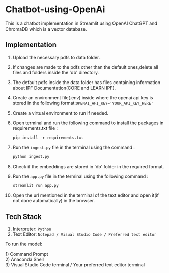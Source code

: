 # Chatbot-using-OpenAi
This is a chatbot implementation in Streamlit using OpenAI ChatGPT and ChromaDB which is a vector database.

## Implementation

1) Upload the necessary pdfs to data folder.
2) If changes are made to the pdfs other than the default ones,delete all files and folders inside the 'db' directory.
3) The default pdfs inside the data folder has files containing information about IPF Documentation(CORE and LEARN IPF).
4) Create an environment file(.env) inside where the openai api key is stored in the following format:```OPENAI_API_KEY='YOUR_API_KEY_HERE'```
5) Create a virtual environment to run if needed.
6) Open terminal and run the following command to install the packages in requirements.txt file :
   ```Python
   pip install -r requirements.txt
   ```
7) Run the ```ingest.py``` file in the terminal using the command :
   
   ```Python
   python ingest.py
   ```
8) Check if the embeddings are stored in 'db' folder in the required format.
9) Run the ```app.py``` file in the terminal using the following command :
    
   ```Python
   streamlit run app.py
   ```
10) Open the url mentioned in the terminal of the text editor and open it(if not done automatically) in the browser.
   
## Tech Stack
1) Interpreter: ```Python```
2) Text Editor: ```Notepad / Visual Studio Code / Preferred text editor```
  <p>To run the model:</p> 
1) Command Prompt
<br>
2) Anaconda Shell
<br>
3) Visual Studio Code terminal / Your preferred text editor terminal
    





     
      
